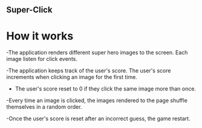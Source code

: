 ## Super-Click

<h1>How it works</h1>

-The application renders different super hero images to the screen. Each image listen for click events.


-The application keeps track of the user's score. The user's score increments when clicking an image for the first time.


- The user's score reset to 0 if they click the same image more than once.


-Every time an image is clicked, the images rendered to the page shuffle themselves in a random order.


-Once the user's score is reset after an incorrect guess, the game restart.